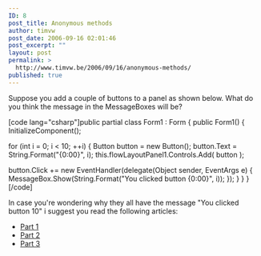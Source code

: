 ```yaml
---
ID: 8
post_title: Anonymous methods
author: timvw
post_date: 2006-09-16 02:01:46
post_excerpt: ""
layout: post
permalink: >
  http://www.timvw.be/2006/09/16/anonymous-methods/
published: true
---
```

<p>Suppose you add a couple of buttons to a panel as shown below. What do you think the message in the MessageBoxes will be?</p>

[code lang="csharp"]public partial class Form1 : Form {
 public Form1() {
  InitializeComponent();

  for (int i = 0; i < 10; ++i) {
   Button button = new Button();
   button.Text = String.Format("{0:00}", i);
   this.flowLayoutPanel1.Controls.Add( button );

   button.Click += new EventHandler(delegate(Object sender, EventArgs e) {
    MessageBox.Show(String.Format("You clicked button {0:00}", i));
   });
  }
 }
}[/code]

<p>In case you're wondering why they all have the message "You clicked button 10" i suggest you read the following articles:</p>

<ul>
<li><a href="http://blogs.msdn.com/oldnewthing/archive/2006/08/02/686456.aspx">Part 1</a></li>
<li><a href="http://blogs.msdn.com/oldnewthing/archive/2006/08/03/687529.aspx">Part 2</a></li>
<li><a href="http://blogs.msdn.com/oldnewthing/archive/2006/08/04/688527.aspx">Part 3</a></li>
</ul>